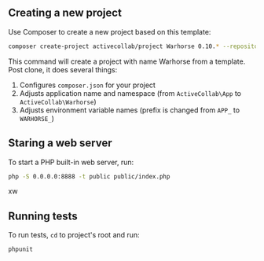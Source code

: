 ## Creating a new project

Use Composer to create a new project based on this template:

```bash
composer create-project activecollab/project Warhorse 0.10.* --repository=https://github.com/activecollab/project --dev
```

This command will create a project with name Warhorse from a template. Post clone, it does several things:

1. Configures `composer.json` for your project
1. Adjusts application name and namespace (from `ActiveCollab\App` to `ActiveCollab\Warhorse`)
1. Adjusts environment variable names (prefix is changed from `APP_` to `WARHORSE_`)

## Staring a web server

To start a PHP built-in web server, run:

```bash
php -S 0.0.0.0:8888 -t public public/index.php
```
xw

## Running tests

To run tests, `cd` to project's root and run:

```bash
phpunit
```
